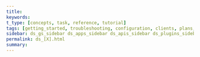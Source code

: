 ```yaml
---
title:
keywords:
t_type: [concepts, task, reference, tutorial]
tags: [getting_started, troubleshooting, configuration, clients, plans, sites, apps]
sidebar: ds_gs_sidebar ds_apps_sidebar ds_apis_sidebar ds_plugins_sidebar
permalink: ds_[X].html
summary:
---
```

